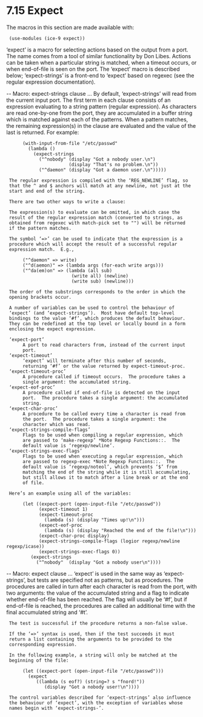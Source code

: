 7.15 Expect
===========

The macros in this section are made available with:

     (use-modules (ice-9 expect))

   ‘expect’ is a macro for selecting actions based on the output from a
port.  The name comes from a tool of similar functionality by Don Libes.
Actions can be taken when a particular string is matched, when a timeout
occurs, or when end-of-file is seen on the port.  The ‘expect’ macro is
described below; ‘expect-strings’ is a front-end to ‘expect’ based on
regexec (see the regular expression documentation).

 -- Macro: expect-strings clause …
     By default, ‘expect-strings’ will read from the current input port.
     The first term in each clause consists of an expression evaluating
     to a string pattern (regular expression).  As characters are read
     one-by-one from the port, they are accumulated in a buffer string
     which is matched against each of the patterns.  When a pattern
     matches, the remaining expression(s) in the clause are evaluated
     and the value of the last is returned.  For example:

          (with-input-from-file "/etc/passwd"
            (lambda ()
              (expect-strings
                ("^nobody" (display "Got a nobody user.\n")
                           (display "That's no problem.\n"))
                ("^daemon" (display "Got a daemon user.\n")))))

     The regular expression is compiled with the ‘REG_NEWLINE’ flag, so
     that the ^ and $ anchors will match at any newline, not just at the
     start and end of the string.

     There are two other ways to write a clause:

     The expression(s) to evaluate can be omitted, in which case the
     result of the regular expression match (converted to strings, as
     obtained from regexec with match-pick set to "") will be returned
     if the pattern matches.

     The symbol ‘=>’ can be used to indicate that the expression is a
     procedure which will accept the result of a successful regular
     expression match.  E.g.,

          ("^daemon" => write)
          ("^d(aemon)" => (lambda args (for-each write args)))
          ("^da(em)on" => (lambda (all sub)
                            (write all) (newline)
                            (write sub) (newline)))

     The order of the substrings corresponds to the order in which the
     opening brackets occur.

     A number of variables can be used to control the behaviour of
     ‘expect’ (and ‘expect-strings’).  Most have default top-level
     bindings to the value ‘#f’, which produces the default behaviour.
     They can be redefined at the top level or locally bound in a form
     enclosing the expect expression.

     ‘expect-port’
          A port to read characters from, instead of the current input
          port.
     ‘expect-timeout’
          ‘expect’ will terminate after this number of seconds,
          returning ‘#f’ or the value returned by expect-timeout-proc.
     ‘expect-timeout-proc’
          A procedure called if timeout occurs.  The procedure takes a
          single argument: the accumulated string.
     ‘expect-eof-proc’
          A procedure called if end-of-file is detected on the input
          port.  The procedure takes a single argument: the accumulated
          string.
     ‘expect-char-proc’
          A procedure to be called every time a character is read from
          the port.  The procedure takes a single argument: the
          character which was read.
     ‘expect-strings-compile-flags’
          Flags to be used when compiling a regular expression, which
          are passed to ‘make-regexp’ *Note Regexp Functions::.  The
          default value is ‘regexp/newline’.
     ‘expect-strings-exec-flags’
          Flags to be used when executing a regular expression, which
          are passed to regexp-exec *Note Regexp Functions::.  The
          default value is ‘regexp/noteol’, which prevents ‘$’ from
          matching the end of the string while it is still accumulating,
          but still allows it to match after a line break or at the end
          of file.

     Here’s an example using all of the variables:

          (let ((expect-port (open-input-file "/etc/passwd"))
                (expect-timeout 1)
                (expect-timeout-proc
                  (lambda (s) (display "Times up!\n")))
                (expect-eof-proc
                  (lambda (s) (display "Reached the end of the file!\n")))
                (expect-char-proc display)
                (expect-strings-compile-flags (logior regexp/newline regexp/icase))
                (expect-strings-exec-flags 0))
             (expect-strings
               ("^nobody"  (display "Got a nobody user\n"))))

 -- Macro: expect clause …
     ‘expect’ is used in the same way as ‘expect-strings’, but tests are
     specified not as patterns, but as procedures.  The procedures are
     called in turn after each character is read from the port, with two
     arguments: the value of the accumulated string and a flag to
     indicate whether end-of-file has been reached.  The flag will
     usually be ‘#f’, but if end-of-file is reached, the procedures are
     called an additional time with the final accumulated string and
     ‘#t’.

     The test is successful if the procedure returns a non-false value.

     If the ‘=>’ syntax is used, then if the test succeeds it must
     return a list containing the arguments to be provided to the
     corresponding expression.

     In the following example, a string will only be matched at the
     beginning of the file:

          (let ((expect-port (open-input-file "/etc/passwd")))
            (expect
               ((lambda (s eof?) (string=? s "fnord!"))
                  (display "Got a nobody user!\n"))))

     The control variables described for ‘expect-strings’ also influence
     the behaviour of ‘expect’, with the exception of variables whose
     names begin with ‘expect-strings-’.

